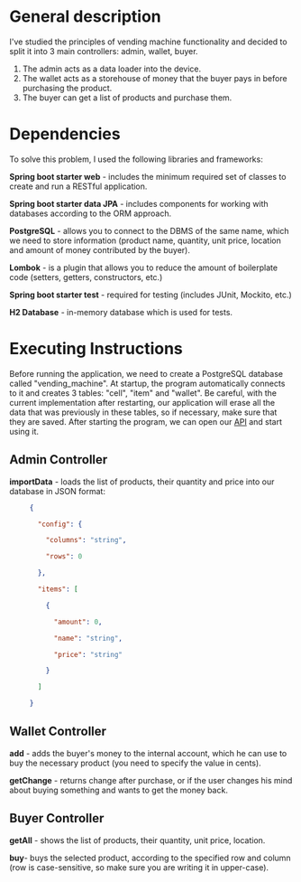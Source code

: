 ﻿# General description

I've studied the principles of vending machine functionality and decided to split it into 3 main controllers: admin, wallet, buyer.

1. The admin acts as a data loader into the device.
1. The wallet acts as a storehouse of money that the buyer pays in before purchasing the product.
1. The buyer can get a list of products and purchase them.

# Dependencies

To solve this problem, I used the following libraries and frameworks:

**Spring boot starter web** - includes the minimum required set of classes to create and run a RESTful application.

**Spring boot starter data JPA** - includes components for working with databases according to the ORM approach.

**PostgreSQL** - allows you to connect to the DBMS of the same name, which we need to store information (product name, quantity, unit price, location and amount of money contributed by the buyer).

**Lombok** - is a plugin that allows you to reduce the amount of boilerplate code (setters, getters, constructors, etc.)

**Spring boot starter test** - required for testing (includes JUnit, Mockito, etc.)

**H2 Database** - in-memory database which is used for tests.

# Executing Instructions

Before running the application, we need to create a PostgreSQL database called "vending\_machine". At startup, the program automatically connects to it and creates 3 tables: "cell", "item" and "wallet". Be careful, with the current implementation after restarting, our application will erase all the data that was previously in these tables, so if necessary, make sure that they are saved. After starting the program, we can open our [API](http://localhost:8080/swagger-ui.html) and start using it.

## **Admin Controller**

**importData** - loads the list of products, their quantity and price into our database in JSON format:
```json
     {

       "config": {

         "columns": "string",

         "rows": 0

       },

       "items": [

         {

           "amount": 0,

           "name": "string",

           "price": "string"

         }

       ]

     }
```
## **Wallet Controller**

**add** - adds the buyer's money to the internal account, which he can use to buy the necessary product (you need to specify the value in cents).

**getChange** - returns change after purchase, or if the user changes his mind about buying something and wants to get the money back.

## **Buyer Controller**

**getAll** - shows the list of products, their quantity, unit price, location.

**buy**- buys the selected product, according to the specified row and column (row is case-sensitive, so make sure you are writing it in upper-case).
